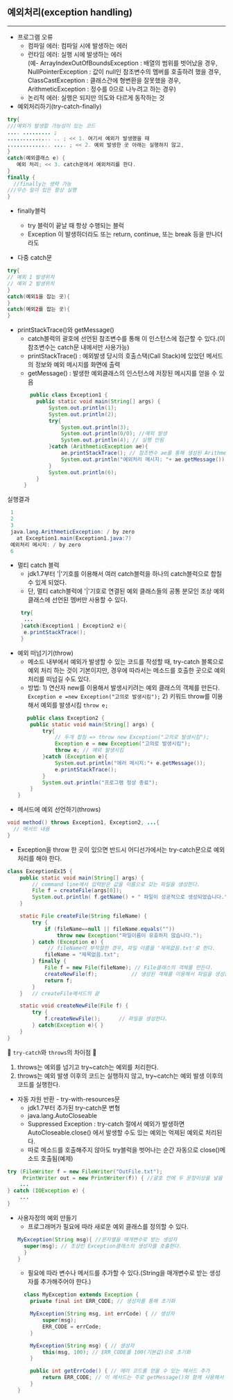 ## 예외처리(exception handling)
---
+ 프로그램 오류
  + 컴파일 에러: 컴파일 시에 발생하는 에러
  + 런타임 에러: 실행 시에 발생하는 에러  
  (예- ArrayIndexOutOfBoundsException : 배열의 범위를 벗어났을 경우, NullPointerException : 값이 null인 참조변수의 멤버를 호출하려 했을 경우, ClassCastException : 클래스간에 형변환을 잘못했을 경우, ArithmeticException : 정수를 0으로 나누려고 하는 경우)
  + 논리적 에러: 실행은 되지만 의도와 다르게 동작하는 것
+ 예외처리하기(try-catch-finally)
```java
try{
///예외가 발생할 가능성이 있는 코드
.... ......... ;
.............. .. ; << 1. 여기서 예외가 발생했을 때
.............. .... ; << 2. 예외 발생한 곳 아래는 실행하지 않고,
}
catch(예외클래스 e) {
   예외 처리; << 3. catch문에서 예외처리를 한다.
}
finally {
  //finally는 생략 가능
///무슨 일이 있든 항상 실행
}
```
+ finally블럭
  + try 블럭이 끝날 때 항상 수행되는 블럭
  + Exception 이 발생하더라도 또는 return, continue, 또는 break 등을 만나더라도
  
+ 다중 catch문
```java
try{
// 예외 1 발생위치
// 예외 2 발생위치
}
catch(예외1을 잡는 곳){
}
catch(예외2를 잡는 곳){
}
```
+ printStackTrace()와 getMessage()
  + catch블럭의 괄호에 선언된 참조변수를 통해 이 인스턴스에 접근할 수 있다.(이 참조변수는 catch문 내에서만 사용가능)
  + printStackTrace() : 예외발생 당시의 호출스택(Call Stack)에 있었던 메서드의 정보와 예외 메시지를 화면에 출력
  + getMessage() : 발생한 예외클래스의 인스턴스에 저장된 메시지를 얻을 수 있음
  ```java
      public class Exception1 {
        public static void main(String[] args) {
            System.out.println(1);
            System.out.println(2);
            try{
                System.out.println(3);
                System.out.println(0/0); //예외 발생
                System.out.println(4); // 실행 안됨
            }catch (ArithmeticException ae){
                ae.printStackTrace(); // 참조변수 ae를 통해 생성된 ArithmeticException인스턴스에 접근 가능
                System.out.println("예외처리 메시지: "+ ae.getMessage());
            }
            System.out.println(6);
        }
    }
  ```
 실행결과
 ```java
  1
  2
  3
  java.lang.ArithmeticException: / by zero
    at Exception1.main(Exception1.java:7)
  예외처리 메시지: / by zero
  6
  ```
+ 멀티 catch 블럭
  + jdk1.7부터 '|'기호를 이용해서 여러 catch블럭을 하나의 catch블럭으로 합칠 수 있게 되었다.
  + 단, 멀티 catch블럭에 '|'기호로 연결된 예외 클래스들의 공통 분모인 조상 예외 클래스에 선언된 멤버만 사용할 수 있다.
  ```java
   try{
    ...
   }catch(Exception1 | Exception2 e){
    e.printStackTrace();
   } 
  ```
+ 예외 떠넘기기(throw)
  + 메소드 내부에서 예외가 발생할 수 있는 코드를 작성할 때, try-catch 블록으로 예외 처리 하는 것이 기본이지만, 경우에 따라서는 메소드를 호출한 곳으로 예외 처리를 떠넘길 수도 있다.
  + 방법: 1) 연산자 new를 이용해서 발생시키려는 예외 클래스의 객체를 만든다. `Exception e =new Exception("고의로 발생시킴");`  2) 키워드 throw를 이용해서 예외를 발생시킴 `throw e;`
  ```java
     public class Exception2 {
      public static void main(String[] args) {
          try{
              // 두개 합침 => throw new Exception("고의로 발생시킴");
              Exception e = new Exception("고의로 발생시킴");
              throw e; // 예외 발생시킴
          }catch (Exception e){
              System.out.println("에러 메시지:"+ e.getMessage());
              e.printStackTrace();
          }
          System.out.println("프로그램 정상 종료");
      }
  }

  ```
+ 메서드에 예외 선언하기(throws)
 ```java
 void method() throws Exception1, Exception2, ...{
   // 메서드 내용
 }
 ```
+ Exception을 throw 한 곳이 있으면 반드시 어디선가에서는 try-catch문으로 예외처리를 해야 한다.
```java
class ExceptionEx15 {
    public static void main(String[] args) {
        // command line에서 입력받은 값을 이름으로 갖는 파일을 생성한다.
        File f = createFile(args[0]);
        System.out.println( f.getName() + " 파일이 성공적으로 생성되었습니다.");
    }

    static File createFile(String fileName) {
        try {
            if (fileName==null || fileName.equals(""))
                throw new Exception("파일이름이 유효하지 않습니다.");
        } catch (Exception e) {
             // fileName이 부적절한 경우, 파일 이름을 '제목없음.txt'로 한다.
            fileName = "제목없음.txt";
        } finally {
            File f = new File(fileName); // File클래스의 객체를 만든다.
            createNewFile(f);           // 생성된 객체를 이용해서 파일을 생성한다.
            return f;
        }
    }   // createFile메서드의 끝

    static void createNewFile(File f) {
        try {
            f.createNewFile();      // 파일을 생성한다.
        } catch(Exception e){ }
    }
}
```

🎉 `try-catch`와 `throws`의 차이점 🎉  
1. throws는 예외를 넘기고 try~catch는 예외를 처리한다.  
2. throws는 예외 발생 이후의 코드는 실행하지 않고, try~catch는 예외 발생 이후의 코드를 실행한다.

+ 자동 자원 반환 - try-with-resources문
  + jdk1.7부터 추가된 try-catch문 변형
  + java.lang.AutoCloseable
  + Suppressed Exception : try-catch 절에서 예외가 발생하면 AutoCloseable.close() 에서 발생할 수도 있는 예외는 억제된 예외로 처리된다.
  + 따로 메소드를 호출해주지 않아도 try블럭을 벗어나는 순간 자동으로 close()메소드 호출됨(예제)
```java
try (FileWriter f = new FileWriter("OutFile.txt");
     PrintWriter out = new PrintWriter(f)) { //괄호 안에 두 문장이상을 넣을 시 ';'로 구분
    ...
} catch (IOException e) {
    ...
}
```
+ 사용자정의 예외 만들기
  + 프로그래머가 필요에 따라 새로운 예외 클래스를 정의할 수 있다.
  ```java class MyException extends Exception{
  MyException(String msg){ //문자열을 매개변수로 받는 생성자
    super(msg); // 조상인 Exception클래스의 생성자를 호출한다.
    }
  }
  ```
  + 필요에 따라 변수나 메서드를 추가할 수 있다.(String을 매개변수로 받는 생성자를 추가해주어야 한다.)
  ```java
    class MyException extends Exception {
      private final int ERR_CODE; // 생성자를 통해 초기화

      MyException(String msg, int errCode) { // 생성자
          super(msg);
          ERR_CODE = errCode;
      }

      MyException(String msg) { // 생성자
          this(msg, 100); // ERR_CODE를 100(기본값)으로 초기화
      }

      public int getErrCode() { // 에러 코드를 얻을 수 있는 메서드 추가
          return ERR_CODE; // 이 메서드는 주로 getMessage()와 함께 사용해서 메시지를 얻을 수 있다.
      }
  }
  ```











